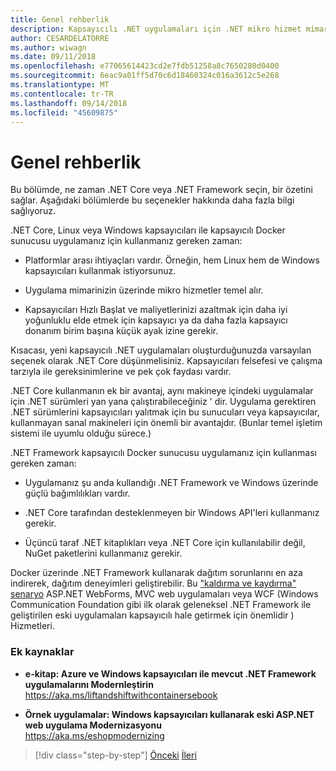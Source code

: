 ```yaml
---
title: Genel rehberlik
description: Kapsayıcılı .NET uygulamaları için .NET mikro hizmet mimarisi | Genel rehberlik
author: CESARDELATORRE
ms.author: wiwagn
ms.date: 09/11/2018
ms.openlocfilehash: e77065614423cd2e7fdb51258a8c7650280d0400
ms.sourcegitcommit: 6eac9a01ff5d70c6d18460324c016a3612c5e268
ms.translationtype: MT
ms.contentlocale: tr-TR
ms.lasthandoff: 09/14/2018
ms.locfileid: "45609875"
---
```

# <a name="general-guidance"></a>Genel rehberlik

Bu bölümde, ne zaman .NET Core veya .NET Framework seçin, bir özetini sağlar. Aşağıdaki bölümlerde bu seçenekler hakkında daha fazla bilgi sağlıyoruz.

.NET Core, Linux veya Windows kapsayıcıları ile kapsayıcılı Docker sunucusu uygulamanız için kullanmanız gereken zaman:

-   Platformlar arası ihtiyaçları vardır. Örneğin, hem Linux hem de Windows kapsayıcıları kullanmak istiyorsunuz.

-   Uygulama mimarinizin üzerinde mikro hizmetler temel alır.

-   Kapsayıcıları Hızlı Başlat ve maliyetlerinizi azaltmak için daha iyi yoğunluklu elde etmek için kapsayıcı ya da daha fazla kapsayıcı donanım birim başına küçük ayak izine gerekir.

Kısacası, yeni kapsayıcılı .NET uygulamaları oluşturduğunuzda varsayılan seçenek olarak .NET Core düşünmelisiniz. Kapsayıcıları felsefesi ve çalışma tarzıyla ile gereksinimlerine ve pek çok faydası vardır.

.NET Core kullanmanın ek bir avantaj, aynı makineye içindeki uygulamalar için .NET sürümleri yan yana çalıştırabileceğiniz ' dir. Uygulama gerektiren .NET sürümlerini kapsayıcıları yalıtmak için bu sunucuları veya kapsayıcılar, kullanmayan sanal makineleri için önemli bir avantajdır. (Bunlar temel işletim sistemi ile uyumlu olduğu sürece.)

.NET Framework kapsayıcılı Docker sunucusu uygulamanız için kullanması gereken zaman:

-   Uygulamanız şu anda kullandığı .NET Framework ve Windows üzerinde güçlü bağımlılıkları vardır.

-   .NET Core tarafından desteklenmeyen bir Windows API'leri kullanmanız gerekir.

-   Üçüncü taraf .NET kitaplıkları veya .NET Core için kullanılabilir değil, NuGet paketlerini kullanmanız gerekir.

Docker üzerinde .NET Framework kullanarak dağıtım sorunlarını en aza indirerek, dağıtım deneyimleri geliştirebilir. Bu ["kaldırma ve kaydırma" senaryo](https://aka.ms/liftandshiftwithcontainersebook) ASP.NET WebForms, MVC web uygulamaları veya WCF (Windows Communication Foundation gibi ilk olarak geleneksel .NET Framework ile geliştirilen eski uygulamaları kapsayıcılı hale getirmek için önemlidir ) Hizmetleri.

### <a name="additional-resources"></a>Ek kaynaklar

-   **e-kitap: Azure ve Windows kapsayıcıları ile mevcut .NET Framework uygulamalarını Modernleştirin**  
    https://aka.ms/liftandshiftwithcontainersebook

-   **Örnek uygulamalar: Windows kapsayıcıları kullanarak eski ASP.NET web uygulama Modernizasyonu**  
    https://aka.ms/eshopmodernizing


>[!div class="step-by-step"]
[Önceki](index.md)
[İleri](net-core-container-scenarios.md)
